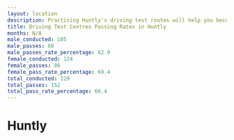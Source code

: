 ```yaml
---
layout: location
description: Practising Huntly's driving test routes will help you become more confident in your gear-changing abilities.
title: Driving Test Centres Passing Rates in Huntly
months: N/A
male_conducted: 105
male_passes: 66
male_passes_rate_percentage: 62.9
female_conducted: 124
female_passes: 86
female_pass_rate_percentage: 69.4
total_conducted: 229
total_passes: 152
total_pass_rate_percentage: 66.4
---
```


# Huntly
